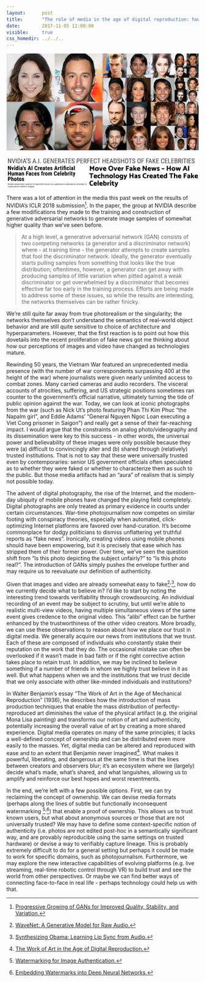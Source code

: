 ```yaml
---
layout:      post
title:       "The role of media in the age of digital reproduction: how do we deal with the increasing realism of fake digital media?"
date:        2017-11-05 12:00:00 
visible:     true
css_homedir: ../../..
---
```


<p align="center">
  <img src="/assets/generated_nvidia_gan.png">
</p>

<p align="center">
  <img src="/assets/nvidia_gan_headlines.png">
</p>

There was a lot of attention in the media this past week on the results of NVIDIA’s ICLR 2018 submission[^1]. In the paper, the group at NVIDIA describe a few modifications they made to the training and construction of generative adversarial networks to generate image samples of somewhat higher quality than we’ve seen before.

> At a high level, a generative adversarial network (GAN) consists of two competing networks (a generator and a discriminator network) where - at training time - the generator attempts to create samples that fool the discriminator network. Ideally, the generator eventually starts pulling samples from something that looks like the true distribution; oftentimes, however, a generator can get away with producing samples of little variation when pitted against a weak discriminator or get overwhelmed by a discriminator that becomes effective far too early in the training process. Efforts are being made to address some of these issues, so while the results are interesting, the networks themselves can be rather finicky.

We’re still quite far away from true photorealism or the singularity; the networks themselves don’t understand the semantics of real-world object behavior and are still quite sensitive to choice of architecture and hyperparameters. However, that the first reaction is to point out how this dovetails into the recent proliferation of fake news got me thinking about how our perceptions of images and video have changed as technologies mature.

Rewinding 50 years, the Vietnam War featured an unprecedented media presence (with the number of war correspondents surpassing 400 at the height of the war) where journalists were given nearly unlimited access to combat zones. Many carried cameras and audio recorders. The visceral accounts of atrocities, suffering, and US strategic positions sometimes ran counter to the government’s official narrative, ultimately turning the tide of public opinion against the war. Today, we can look at iconic photographs from the war (such as Nick Ut’s photo featuring Phan Thi Kim Phuc “the Napalm girl”, and Eddie Adams’ “General Nguyen Ngoc Loan executing a Viet Cong prisoner in Saigon”) and really get a sense of their far-reaching impact. I would argue that the constraints on analog photo/videography and its dissemination were key to this success - in other words, the universal power and believability of these images were only possible because they were (a) difficult to convincingly alter and (b) shared through (relatively) trusted institutions. That is not to say that these were universally trusted even by contemporaries: senior US government officials often speculated as to whether they were faked or whether to characterize them as such to the public. But those media artifacts had an “aura” of realism that is simply not possible today.

The advent of digital photography, the rise of the Internet, and the modern-day ubiquity of mobile phones have changed the playing field completely. Digital photographs are only treated as primary evidence in courts under certain circumstances. War-time photojournalism now competes on similar footing with conspiracy theories, especially when automated, click-optimizing Internet platforms are favored over hand-curation. It’s become commonplace for dodgy politicians to dismiss unflattering yet truthful reports as “fake news”. Ironically, creating videos using mobile phones should have been empowering, but it is precisely that ease which has stripped them of their former power. Over time, we’ve seen the question shift from “Is this photo depicting the subject unfairly?” to “Is this photo real?”. The introduction of GANs simply pushes the envelope further and may require us to reevaluate our definition of authenticity.

Given that images and video are already somewhat easy to fake[^2]<sup>,</sup>[^3], how do we currently decide what to believe in? I’d like to start by noting the interesting trend towards verifiability through crowdsourcing. An individual recording of an event may be subject to scrutiny, but until we’re able to realistic multi-view videos, having multiple simultaneous views of the same event gives credence to the original video. This “alibi” effect can be further enhanced by the trustworthiness of the other video creators. More broadly, we can use these observations to reason about how we place our trust in digital media. We generally acquire our news from institutions that we trust. Each of these are composed of individuals who constantly stake their reputation on the work that they do. The occasional mistake can often be overlooked if it wasn’t made in bad faith or if the right corrective action takes place to retain trust. In addition, we may be inclined to believe something if a number of friends in whom we highly trust believe in it as well. But what happens when we and the institutions that we trust decide that we only associate with other like-minded individuals and institutions?

In Walter Benjamin’s essay “The Work of Art in the Age of Mechanical Reproduction” (1936), he describes how the introduction of mass production techniques that enable the mass distribution of perfectly-reproduced art diminishes the value of the physical artifact (e.g. the original Mona Lisa painting) and transforms our notion of art and authenticity, potentially increasing the overall value of art by creating a more shared experience. Digital media operates on many of the same principles; it lacks a well-defined concept of ownership and can be distributed even more easily to the masses. Yet, digital media can be altered and reproduced with ease and to an extent that Benjamin never imagined[^4]. What makes it powerful, liberating, and dangerous at the same time is that the lines between creators and observers blur; it’s an ecosystem where we (largely) decide what’s made, what’s shared, and what languishes, allowing us to amplify and reinforce our best hopes and worst resentments.

In the end, we’re left with a few possible options. First, we can try reclaiming the concept of ownership. We can devise media formats (perhaps along the lines of subtle but functionally inconsequent watermarking [^5]<sup>,</sup>[^6]) that enable a proof of ownership. This allows us to trust known users, but what about anonymous sources or those that are not universally trusted? We may have to define some context-specific notion of authenticity (i.e. photos are not edited post-hoc in a semantically significant way, and are provably reproducible using the same settings on trusted hardware) or devise a way to verifiably capture lineage. This is probably extremely difficult to do for a general setting but perhaps it could be made to work for specific domains, such as photojournalism. Furthermore, we may explore the new interactive capabilities of evolving platforms (e.g. live streaming, real-time robotic control through VR) to build trust and see the world from other perspectives. Or maybe we can find better ways of connecting face-to-face in real life - perhaps technology could help us with that.

[^1]: [Progressive Growing of GANs for Improved Quality, Stability, and Variation.](http://research.nvidia.com/publication/2017-10_Progressive-Growing-of)
[^2]: [WaveNet: A Generative Model for Raw Audio.](https://deepmind.com/blog/wavenet-generative-model-raw-audio/)
[^3]: [Synthesizing Obama: Learning Lip Sync from Audio.](https://www.youtube.com/watch?v=9Yq67CjDqvw)
[^4]: [The Work of Art in the Age of Digital Reproduction.](https://www.stwing.upenn.edu/~lpottle/RabateFinal.html)
[^5]: [Watermarking for Image Authentication.](https://pdfs.semanticscholar.org/b42b/c105f8bb9253290973653fadc75b912238bc.pdf)
[^6]: [Embedding Watermarks into Deep Neural Networks.](https://arxiv.org/abs/1701.04082)
